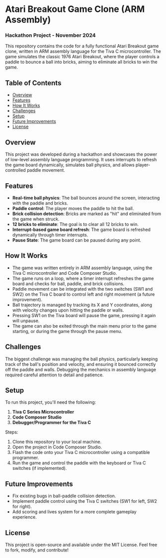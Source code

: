 # Atari Breakout Game Clone (ARM Assembly)

### Hackathon Project - November 2024

This repository contains the code for a fully functional Atari Breakout game clone, written in ARM assembly language for the Tiva C microcontroller. The game simulates the classic 1976 Atari Breakout, where the player controls a paddle to bounce a ball into bricks, aiming to eliminate all bricks to win the game.

## Table of Contents
- [Overview](#overview)
- [Features](#features)
- [How It Works](#how-it-works)
- [Challenges](#challenges)
- [Setup](#setup)
- [Future Improvements](#future-improvements)
- [License](#license)

## Overview

This project was developed during a hackathon and showcases the power of low-level assembly language programming. It uses interrupts to refresh the game board dynamically, simulates ball physics, and allows player-controlled paddle movement.

## Features
- **Real-time ball physics**: The ball bounces around the screen, interacting with the paddle and bricks.
- **Paddle control**: The player moves the paddle to hit the ball.
- **Brick collision detection**: Bricks are marked as "hit" and eliminated from the game when struck.
- **12 bricks to eliminate**: The goal is to clear all 12 bricks to win.
- **Interrupt-based game board refresh**: The game board is refreshed dynamically through timer interrupts.
- **Pause State**: The game board can be paused during any point.
  
## How It Works

- The game was written entirely in ARM assembly language, using the Tiva C microcontroller and Code Composer Studio.
- The game runs on a loop, where a timer interrupt refreshes the game board and checks for ball, paddle, and brick collisions.
- Paddle movement can be integrated with the two switches (SW1 and SW2) on the Tiva C board to control left and right movement (a future improvement).
- Ball trajectory is managed by tracking its X and Y coordinates, along with velocity changes upon hitting the paddle or walls.
- Pressing SW1 on the Tiva board will pause the game, pressing it again will unpause.
- The game can also be exited through the main menu prior to the game starting, or during the game through the pause menu.

## Challenges

The biggest challenge was managing the ball physics, particularly keeping track of the ball's position and velocity, and ensuring it bounced correctly off the paddle and walls. Debugging the mechanics in assembly language required careful attention to detail and patience.

## Setup

To run this project, you'll need the following:
1. **Tiva C Series Microcontroller**
2. **Code Composer Studio**
3. **Debugger/Programmer for the Tiva C**

Steps:
1. Clone this repository to your local machine.
2. Open the project in Code Composer Studio.
3. Flash the code onto your Tiva C microcontroller using a compatible programmer.
4. Run the game and control the paddle with the keyboard or Tiva C switches (if implemented).

## Future Improvements
- Fix existing bugs in ball-paddle collision detection.
- Implement paddle control using the Tiva C switches (SW1 for left, SW2 for right).
- Add scoring and lives system for a more complete gameplay experience.

## License

This project is open-source and available under the MIT License. Feel free to fork, modify, and contribute!
